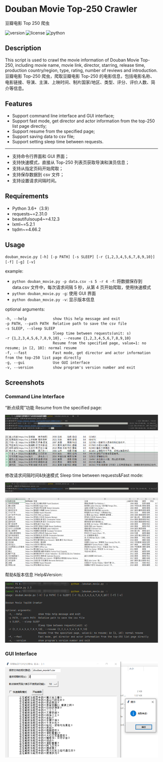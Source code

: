 # Douban Movie Top-250 Crawler

豆瓣电影 Top 250 爬虫

![version](https://img.shields.io/badge/version-v3.1-brightgreen) ![license](https://img.shields.io/badge/license-MIT-blue) ![python](https://img.shields.io/badge/python-3.6+-yellow)

## Description

This script is used to crawl the movie information of Douban Movie Top-250, including movie name, movie link, director, starring, release time, production country/region, type, rating, number of reviews and introduction.
豆瓣电影 Top-250 爬虫，爬取豆瓣电影 Top-250 的电影信息，包括电影名称、电影链接、导演、主演、上映时间、制片国家/地区、类型、评分、评价人数、简介等信息。

## Features

- Support command line interface and GUI interface;
- Support fast mode, get director and actor information from the top-250 list page directly;
- Support resume from the specified page;
- Support saving data to csv file;
- Support setting sleep time between requests.

---

- 支持命令行界面和 GUI 界面；
- 支持快速模式，直接从 Top-250 列表页获取导演和演员信息；
- 支持从指定页码开始爬取；
- 支持保存数据到 csv 文件；
- 支持设置请求间隔时间。

## Requirements

- Python 3.6+（3.9）
- requests~=2.31.0
- beautifulsoup4~=4.12.3
- lxml~=5.2.1
- tqdm~=4.66.2

## Usage

`douban_movie.py [-h] [-p PATH] [-s SLEEP] [-r {1,2,3,4,5,6,7,8,9,10}] [-f] [-g] [-v]`

example:
- `python douban_movie.py -p data.csv -s 5 -r 4 -f`: 将数据保存到 data.csv 文件中，每次请求间隔 5 秒，从第 4 页开始爬取，使用快速模式
- `python douban_movie.py -g`: 使用 GUI 界面
- `python douban_movie.py -v`: 显示版本信息

optional arguments:
```
-h, --help            show this help message and exit
-p PATH, --path PATH  Relative path to save the csv file
-s SLEEP, --sleep SLEEP
                      Sleep time between requests(unit: s)
-r {1,2,3,4,5,6,7,8,9,10}, --resume {1,2,3,4,5,6,7,8,9,10}
                      Resume from the specified page, value=1: no resume; in [2, 10]: normal resume
-f, --fast            Fast mode, get director and actor information from the top-250 list page directly
-g, --gui             Use GUI interface
-v, --version         show program's version number and exit
```

## Screenshots

### Command Line Interface

“断点续爬”功能 Resume from the specified page:

![resume](img/resume.png)

![resume_rst](img/resume_rst.png)

修改请求间隔时间&快速模式 Sleep time between requests&Fast mode:

![sleep&fastmode](img/sleep&fastmode.png)

![sleep&fastmode_rst](img/sleep&fastmode_rst.png)

帮助&版本信息 Help&Version:

![help&version](img/help&version.png)

### GUI Interface

![gui](img/gui.png)

